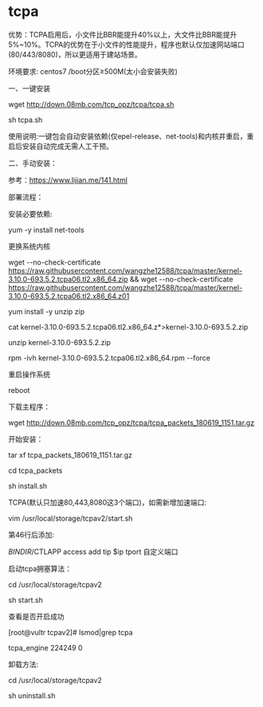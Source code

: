 # tcpa
优势：TCPA启用后，小文件比BBR能提升40%以上，大文件比BBR能提升5%~10%。TCPA的优势在于小文件的性能提升，程序也默认仅加速网站端口(80/443/8080)，所以更适用于建站场景。

环境要求:
centos7
/boot分区≥500M(太小会安装失败)

一、一键安装

wget http://down.08mb.com/tcp_opz/tcpa/tcpa.sh

sh tcpa.sh

使用说明:一键包会自动安装依赖(仅epel-release、net-tools)和内核并重启，重启后安装自动完成无需人工干预。

二、手动安装：

参考：https://www.lijian.me/141.html

部署流程：

安装必要依赖:

yum -y install net-tools

更换系统内核

wget --no-check-certificate https://raw.githubusercontent.com/wangzhe12588/tcpa/master/kernel-3.10.0-693.5.2.tcpa06.tl2.x86_64.zip && wget --no-check-certificate https://raw.githubusercontent.com/wangzhe12588/tcpa/master/kernel-3.10.0-693.5.2.tcpa06.tl2.x86_64.z01

yum install -y unzip zip

cat kernel-3.10.0-693.5.2.tcpa06.tl2.x86_64.z*>kernel-3.10.0-693.5.2.zip

unzip kernel-3.10.0-693.5.2.zip

rpm -ivh kernel-3.10.0-693.5.2.tcpa06.tl2.x86_64.rpm --force



重启操作系统

reboot

下载主程序：

wget http://down.08mb.com/tcp_opz/tcpa/tcpa_packets_180619_1151.tar.gz

开始安装：

tar xf tcpa_packets_180619_1151.tar.gz

cd tcpa_packets

sh install.sh

TCPA(默认只加速80,443,8080这3个端口)，如需新增加速端口:

vim /usr/local/storage/tcpav2/start.sh

第46行后添加:

$BINDIR/$CTLAPP access add tip $ip tport 自定义端口

启动tcpa拥塞算法：

cd /usr/local/storage/tcpav2

sh start.sh

查看是否开启成功

[root@vultr tcpav2]# lsmod|grep tcpa

tcpa_engine           224249  0

卸载方法:

cd /usr/local/storage/tcpav2

sh uninstall.sh
